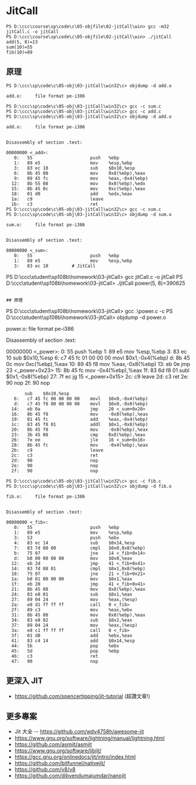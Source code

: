 # JitCall

```
PS D:\ccc\course\sp\code\c\05-objfile\02-jitCall\win> gcc -m32 jitCall.c -o jitCall 
PS D:\ccc\course\sp\code\c\05-objfile\02-jitCall\win> ./jitCall
add(5, 8)=13
sum(10)=55
fib(10)=89
```

## 原理

```
PS D:\ccc\sp\code\c\05-obj\03-jitCall\win32\c> objdump -d add.o

add.o:     file format pe-i386

PS D:\ccc\sp\code\c\05-obj\03-jitCall\win32\c> gcc -c sum.c    
PS D:\ccc\sp\code\c\05-obj\03-jitCall\win32\c> gcc -c add.c    
PS D:\ccc\sp\code\c\05-obj\03-jitCall\win32\c> objdump -d add.o

add.o:     file format pe-i386


Disassembly of section .text:

00000000 <_add>:
   0:   55                      push   %ebp
   1:   89 e5                   mov    %esp,%ebp
   3:   83 ec 10                sub    $0x10,%esp
   6:   8b 45 08                mov    0x8(%ebp),%eax
   9:   89 45 fc                mov    %eax,-0x4(%ebp)
  12:   8b 55 08                mov    0x8(%ebp),%edx
  15:   8b 45 0c                mov    0xc(%ebp),%eax
  18:   01 d0                   add    %edx,%eax
  1a:   c9                      leave
  1b:   c3                      ret
PS D:\ccc\sp\code\c\05-obj\03-jitCall\win32\c> gcc -c sum.c    
PS D:\ccc\sp\code\c\05-obj\03-jitCall\win32\c> objdump -d sum.o

sum.o:     file format pe-i386


Disassembly of section .text:

00000000 <_sum>:
   0:   55                      push   %ebp
   1:   89 e5                   mov    %esp,%ebp
   3:   83 ec 10         # JitCall

```
PS D:\ccc\student\sp108b\homework\03-jitCall> gcc jitCall.c -o jitCall
PS D:\ccc\student\sp108b\homework\03-jitCall> ./jitCall
power(5, 8)=390625
```

## 原理

```
PS D:\ccc\student\sp108b\homework\03-jitCall> gcc .\power.c -c
PS D:\ccc\student\sp108b\homework\03-jitCall> objdump -d power.o

power.o:     file format pe-i386


Disassembly of section .text:   

00000000 <_power>:
   0:   55                      push   %ebp
   1:   89 e5                   mov    %esp,%ebp
   3:   83 ec 10                sub    $0x10,%esp
   6:   c7 45 fc 01 00 00 00    movl   $0x1,-0x4(%ebp)
   d:   8b 45 0c                mov    0xc(%ebp),%eax
  10:   89 45 f8                mov    %eax,-0x8(%ebp)
  13:   eb 0e                   jmp    23 <_power+0x23>
  15:   8b 45 fc                mov    -0x4(%ebp),%eax
  1f:   83 6d f8 01             subl   $0x1,-0x8(%ebp)
  27:   7f ec                   jg     15 <_power+0x15>
  2c:   c9                      leave
  2d:   c3                      ret
  2e:   90                      nop
  2f:   90                      nop
```
       sub    $0x10,%esp
   6:   c7 45 fc 00 00 00 00    movl   $0x0,-0x4(%ebp)
   d:   c7 45 f8 00 00 00 00    movl   $0x0,-0x8(%ebp)
  14:   eb 0a                   jmp    20 <_sum+0x20>
  16:   8b 45 f8                mov    -0x8(%ebp),%eax
  19:   01 45 fc                add    %eax,-0x4(%ebp)
  1c:   83 45 f8 01             addl   $0x1,-0x8(%ebp)
  20:   8b 45 f8                mov    -0x8(%ebp),%eax
  23:   3b 45 08                cmp    0x8(%ebp),%eax
  26:   7e ee                   jle    16 <_sum+0x16>
  28:   8b 45 fc                mov    -0x4(%ebp),%eax
  2b:   c9                      leave
  2c:   c3                      ret
  2d:   90                      nop
  2e:   90                      nop
  2f:   90                      nop

PS D:\ccc\sp\code\c\05-obj\03-jitCall\win32\c> gcc -c fib.c    
PS D:\ccc\sp\code\c\05-obj\03-jitCall\win32\c> objdump -d fib.o

fib.o:     file format pe-i386


Disassembly of section .text:

00000000 <_fib>:
   0:   55                      push   %ebp
   1:   89 e5                   mov    %esp,%ebp
   3:   53                      push   %ebx
   4:   83 ec 14                sub    $0x14,%esp
   7:   83 7d 08 00             cmpl   $0x0,0x8(%ebp)
   b:   75 07                   jne    14 <_fib+0x14>
   d:   b8 00 00 00 00          mov    $0x0,%eax
  12:   eb 2d                   jmp    41 <_fib+0x41>
  14:   83 7d 08 01             cmpl   $0x1,0x8(%ebp)
  18:   75 07                   jne    21 <_fib+0x21>
  1a:   b8 01 00 00 00          mov    $0x1,%eax
  1f:   eb 20                   jmp    41 <_fib+0x41>
  21:   8b 45 08                mov    0x8(%ebp),%eax
  24:   83 e8 01                sub    $0x1,%eax
  27:   89 04 24                mov    %eax,(%esp)
  2a:   e8 d1 ff ff ff          call   0 <_fib>
  2f:   89 c3                   mov    %eax,%ebx
  31:   8b 45 08                mov    0x8(%ebp),%eax
  34:   83 e8 02                sub    $0x2,%eax
  37:   89 04 24                mov    %eax,(%esp)
  3a:   e8 c1 ff ff ff          call   0 <_fib>
  3f:   01 d8                   add    %ebx,%eax
  41:   83 c4 14                add    $0x14,%esp
  44:   5b                      pop    %ebx
  45:   5d                      pop    %ebp
  46:   c3                      ret
  47:   90                      nop
```

## 更深入 JIT

* https://github.com/spencertipping/jit-tutorial (超讚文章!)

## 更多專案

* Jit 大全 -- https://github.com/wdv4758h/awesome-jit
* https://www.gnu.org/software/lightning/manual/lightning.html
* https://github.com/asmjit/asmjit
* https://www.gnu.org/software/libjit/
* https://gcc.gnu.org/onlinedocs/jit/intro/index.html
* https://github.com/bitfunnel/nativejit/
* https://github.com/v8/v8
* https://github.com/dibyendumajumdar/nanojit
